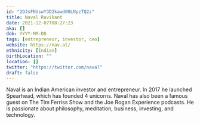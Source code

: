 ```yaml
---
id: "2DJsFNUswY3D2kawd00LNpzTQ2z"
title: Naval Ravikant
date: 2021-12-07T08:27:23
aka: []
dob: YYYY-MM-DD
tags: [entrepreneur, investor, ceo]
website: https://nav.al/
ethnicity: [Indian]
birthLocation: ""
location: []
twitter: "https://twitter.com/naval"
draft: false
---
```


Naval is an Indian American investor and entrepreneur. In 2017 he launched
Spearhead, which has founded 4 unicorns. Naval has also been a famous guest on
The Tim Ferriss Show and the Joe Rogan Experience podcasts. He is passionate
about philosophy, meditation, business, investing, and technology.
